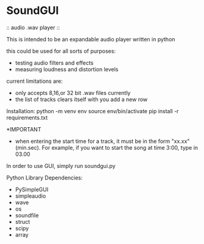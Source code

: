# SoundGUI
:: audio .wav player ::


This is intended to be an expandable audio player written in python

this could be used for all sorts of purposes:
 - testing audio filters and effects 
 - measuring loudness and distortion levels

current limitations are:
 - only accepts 8,16,or 32 bit .wav files currently
 - the list of tracks clears itself with you add a new row

Installation:
python -m venv env
source env/bin/activate
pip install -r requirements.txt


*IMPORTANT
- when entering the start time for a track, it must be in the form "xx.xx" (min.sec). For example, if you want to start the song at time 3:00, type in 03.00


In order to use GUI, simply run soundgui.py


Python Library Dependencies:
 - PySimpleGUI
 - simpleaudio
 - wave
 - os
 - soundfile
 - struct
 - scipy
 - array

